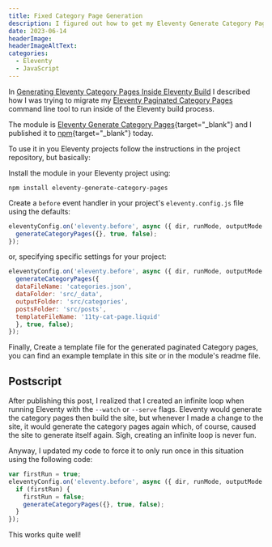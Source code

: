 ```yaml
---
title: Fixed Category Page Generation
description: I figured out how to get my Eleventy Generate Category Pages module working in an Eleventy build process.
date: 2023-06-14
headerImage: 
headerImageAltText: 
categories:
  - Eleventy
  - JavaScript
---
```


In [Generating Eleventy Category Pages Inside Eleventy Build](/posts/2023/generating-eleventy-category-pages-inside-eleventy-build/) I described how I was trying to migrate my [Eleventy Paginated Category Pages](/posts/2023/eleventy-paginated-category-pages/) command line tool to run inside of the Eleventy build process.

The module is [Eleventy Generate Category Pages](https://github.com/johnwargo/eleventy-generate-category-pages){target="_blank"} and I published it to [npm](https://npmjs.com/package/eleventy-generate-category-pages){target="_blank"} today. 

To use it in you Eleventy projects follow the instructions in the project repository, but basically:

Install the module in your Eleventy project using:

```shell
npm install eleventy-generate-category-pages
```

Create a `before` event handler in your project's `eleventy.config.js` file using the defaults:

```js
eleventyConfig.on('eleventy.before', async ({ dir, runMode, outputMode }) => {
  generateCategoryPages({}, true, false);
});
```

or, specifying specific settings for your project:

```js
eleventyConfig.on('eleventy.before', async ({ dir, runMode, outputMode }) => {
  generateCategoryPages({
  dataFileName: 'categories.json',
  dataFolder: 'src/_data',
  outputFolder: 'src/categories',
  postsFolder: 'src/posts',
  templateFileName: '11ty-cat-page.liquid'
  }, true, false);
});
```

Finally, Create a template file for the generated paginated Category pages, you can find an example template in this site or in the module's readme file.

## Postscript

After publishing this post, I realized that I created an infinite loop when running Eleventy with the `--watch` or `--serve` flags. Eleventy would generate the category pages then build the site, but whenever I made a change to the site, it would generate the category pages again which, of course, caused the site to generate itself again. Sigh, creating an infinite loop is never fun. 

Anyway, I updated my code to force it to only run once in this situation using the following code:

```js
var firstRun = true;
eleventyConfig.on('eleventy.before', async ({ dir, runMode, outputMode }) => {
  if (firstRun) {
    firstRun = false;
    generateCategoryPages({}, true, false);
  }
});
```

This works quite well!